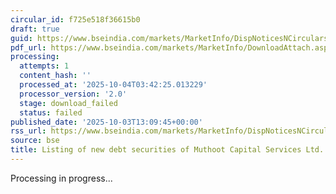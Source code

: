 ```yaml
---
circular_id: f725e518f36615b0
draft: true
guid: https://www.bseindia.com/markets/MarketInfo/DispNoticesNCirculars.aspx?Noticeid={B13B4075-8352-481B-9C97-A81A969142AD}&noticeno=20251003-42&dt=10/03/2025&icount=42&totcount=73&flag=0
pdf_url: https://www.bseindia.com/markets/MarketInfo/DownloadAttach.aspx?id=20251003-42&attachedId=
processing:
  attempts: 1
  content_hash: ''
  processed_at: '2025-10-04T03:42:25.013229'
  processor_version: '2.0'
  stage: download_failed
  status: failed
published_date: '2025-10-03T13:09:45+00:00'
rss_url: https://www.bseindia.com/markets/MarketInfo/DispNoticesNCirculars.aspx?Noticeid={B13B4075-8352-481B-9C97-A81A969142AD}&noticeno=20251003-42&dt=10/03/2025&icount=42&totcount=73&flag=0
source: bse
title: Listing of new debt securities of Muthoot Capital Services Ltd.
---
```


Processing in progress...
